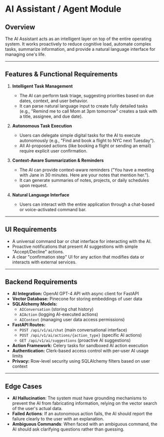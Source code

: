 # AI Assistant / Agent Module

## Overview
The AI Assistant acts as an intelligent layer on top of the entire operating system. It works proactively to reduce cognitive load, automate complex tasks, summarize information, and provide a natural language interface for managing one's life.

---

## Features & Functional Requirements

1.  **Intelligent Task Management**
    * The AI can perform task triage, suggesting priorities based on due dates, context, and user behavior.
    * It can parse natural language input to create fully detailed tasks (e.g., "Remind me to call Mom at 3pm tomorrow" creates a task with a title, assignee, and due date).

2.  **Autonomous Task Execution**
    * Users can delegate simple digital tasks for the AI to execute autonomously (e.g., "Find and book a flight to NYC next Tuesday").
    * All AI-proposed actions (like booking a flight or sending an email) require explicit user confirmation.

3.  **Context-Aware Summarization & Reminders**
    * The AI can provide context-aware reminders ("You have a meeting with Jane in 30 minutes. Here are your notes that mention her.").
    * It can generate summaries of notes, projects, or daily schedules upon request.

4.  **Natural Language Interface**
    * Users can interact with the entire application through a chat-based or voice-activated command bar.

---

## UI Requirements

* A universal command bar or chat interface for interacting with the AI.
* Proactive notifications that present AI suggestions with simple "Accept/Decline" actions.
* A clear "confirmation step" UI for any action that modifies data or interacts with external services.

---

## Backend Requirements

* **AI Integration:** OpenAI GPT-4 API with async client for FastAPI
* **Vector Database:** Pinecone for storing embeddings of user data
* **SQLAlchemy Models:**
  * `AIConversation` (storing chat history)
  * `AIAction` (logging AI-executed actions)
  * `AIContext` (managing user data access permissions)
* **FastAPI Routes:**
  * `POST /api/v1/ai/chat` (main conversational interface)
  * `POST /api/v1/ai/actions/{action_type}` (specific AI actions)
  * `GET /api/v1/ai/suggestions` (proactive AI suggestions)
* **Action Framework:** Celery tasks for sandboxed AI action execution
* **Authentication:** Clerk-based access control with per-user AI usage limits
* **Privacy:** Row-level security using SQLAlchemy filters based on user context

---

## Edge Cases

* **AI Hallucination**: The system must have grounding mechanisms to prevent the AI from fabricating information, relying on the vector search of the user's actual data.
* **Failed Actions**: If an autonomous action fails, the AI should report the failure clearly to the user with an explanation.
* **Ambiguous Commands**: When faced with an ambiguous command, the AI should ask clarifying questions rather than guessing.